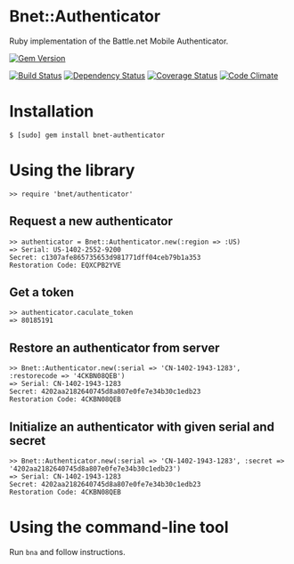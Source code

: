 Bnet::Authenticator
====
Ruby implementation of the Battle.net Mobile Authenticator.

[![Gem Version](https://badge.fury.io/rb/bnet-authenticator.png)](http://badge.fury.io/rb/bnet-authenticator)

[![Build Status](https://travis-ci.org/dorentus/bnet-authenticator.png?branch=master)](https://travis-ci.org/dorentus/bnet-authenticator) [![Dependency Status](https://gemnasium.com/dorentus/bnet-authenticator.png)](https://gemnasium.com/dorentus/bnet-authenticator) [![Coverage Status](https://coveralls.io/repos/dorentus/bnet-authenticator/badge.png)](https://coveralls.io/r/dorentus/bnet-authenticator) [![Code Climate](https://codeclimate.com/github/dorentus/bnet-authenticator.png)](https://codeclimate.com/github/dorentus/bnet-authenticator)

Installation
====
    $ [sudo] gem install bnet-authenticator

Using the library
====
    >> require 'bnet/authenticator'

Request a new authenticator
----
    >> authenticator = Bnet::Authenticator.new(:region => :US)
    => Serial: US-1402-2552-9200
    Secret: c1307afe865735653d981771dff04ceb79b1a353
    Restoration Code: EQXCPB2YVE

Get a token
----
    >> authenticator.caculate_token
    => 80185191

Restore an authenticator from server
----
    >> Bnet::Authenticator.new(:serial => 'CN-1402-1943-1283', :restorecode => '4CKBN08QEB')
    => Serial: CN-1402-1943-1283
    Secret: 4202aa2182640745d8a807e0fe7e34b30c1edb23
    Restoration Code: 4CKBN08QEB

Initialize an authenticator with given serial and secret
----
    >> Bnet::Authenticator.new(:serial => 'CN-1402-1943-1283', :secret => '4202aa2182640745d8a807e0fe7e34b30c1edb23')
    => Serial: CN-1402-1943-1283
    Secret: 4202aa2182640745d8a807e0fe7e34b30c1edb23
    Restoration Code: 4CKBN08QEB

Using the command-line tool
====
Run `bna` and follow instructions.
